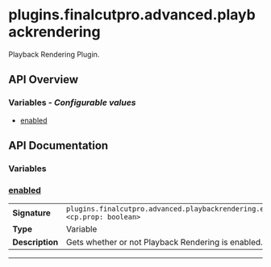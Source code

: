 # plugins.finalcutpro.advanced.playbackrendering

Playback Rendering Plugin.

## API Overview
### **Variables** - _Configurable values_
 * [enabled](#enabled)


## API Documentation

### Variables


### [enabled](#enabled)

|                                             |                                                                                     |
| --------------------------------------------|-------------------------------------------------------------------------------------|
| **Signature**                               | `plugins.finalcutpro.advanced.playbackrendering.enabled <cp.prop: boolean>`                                                                    |
| **Type**                                    | Variable                                                                     |
| **Description**                             | Gets whether or not Playback Rendering is enabled.                                                                     |

---
